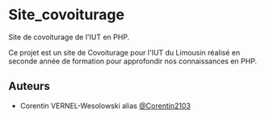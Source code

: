 # Site_covoiturage
Site de covoiturage de l'IUT en PHP. 

Ce projet est un site de Covoiturage pour l'IUT du Limousin réalisé en seconde année de formation pour approfondir nos connaissances en PHP.

## Auteurs

* Corentin VERNEL-Wesolowski alias [@Corentin2103](https://github.com/Corentin2103)

